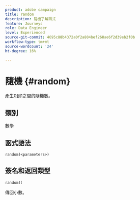 ```yaml
---
product: adobe campaign
title: random
description: 隨機了解函式
feature: Journeys
role: Data Engineer
level: Experienced
source-git-commit: 4695c88b4372a0f2a804bef268ae6f2d39eb2f0b
workflow-type: tm+mt
source-wordcount: '24'
ht-degree: 16%

---
```


# 隨機 {#random}

產生0到1之間的隨機數。

## 類別

數學

## 函式語法

`random(<parameters>)`

## 簽名和返回類型

`random()`

傳回小數。

